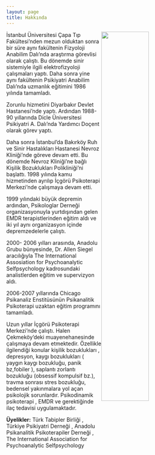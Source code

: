 ```yaml
---
layout: page
title: Hakkında
---
```


<img style="float: right; width: 50%; height: 50%;" src="{{ site.url }}/public/images/portre.jpg" />

İstanbul  Üniversitesi  Çapa   Tıp  Fakültesi’nden  mezun  olduktan  sonra  bir  süre  aynı  fakültenin
Fizyoloji   Anabilim  Dalı’nda  araştırma  görevlisi  olarak  çalıştı. Bu  dönemde  sinir  sistemiyle  ilgili
elektrofizyoloji  çalışmaları   yaptı.  Daha  sonra  yine  aynı  fakültenin  Psikiyatri  Anabilim  Dalı’nda
uzmanlık  eğitimini  1986  yılında  tamamladı.

Zorunlu  hizmetini  Diyarbakır  Devlet  Hastanesi’nde  yaptı.  Ardından  1988-90  yıllarında  Dicle
Üniversitesi  Psikiyatri  A. Dalı’nda  Yardımcı  Doçent  olarak  görev yaptı.

Daha sonra  İstanbul’da  Bakırköy  Ruh ve Sinir  Hastalıkları  Hastanesi   Nevroz  Kliniği’nde  göreve
devam  etti.  Bu  dönemde  Nevroz  Kliniği’ne  bağlı  Kişilik  Bozuklukları  Polikliniği’ni  başlattı. 1998
yılında  kamu  hizmetinden  ayrılıp  İçgörü  Psikoterapi  Merkezi’nde  çalışmaya  devam  etti.

1999 yılındaki  büyük   depremin  ardından,  Psikologlar  Derneği  organizasyonuyla  yurtdışından
gelen  EMDR  terapistlerinden  eğitim aldı  ve  iki  yıl  aynı  organizasyon içinde depremzedelerle  çalıştı.

2000- 2006  yılları arasında,  Anadolu  Grubu  bünyesinde, Dr.  Allen  Siegel  aracılığıyla  The International
Assosiation for  Psychoanalytic  Selfpsychology  kadrosundaki  analistlerden  eğitim ve supervizyon  aldı.

2006-2007  yıllarında  Chicago   Psikanaliz  Enstitüsünün  Psikanalitik Psikoterapi  uzaktan   eğitim
programını  tamamladı.

Uzun  yıllar  İçgörü  Psikoterapi  Merkezi’nde  çalıştı.  Halen  Çekmeköy’deki  muayenehanesinde
çalışmaya  devam  etmektedir. Özellikle  ilgilendiği  konular  kişilik  bozuklukları  ,  depresyon,  kaygı
bozuklukları ( yaygın  kaygı bozukluğu, panik bz,fobiler ), saplantı zorlantı bozukluğu (obsessif kompulsif
bz.), travma  sonrası  stres  bozukluğu, bedensel yakınmalara  yol açan  psikolojik   sorunlardır.
Psikodinamik  psikoterapi ,  EMDR  ve  gerektiğinde  ilaç  tedavisi  uygulamaktadır.

__Üyelikler:__  Türk  Tabipler  Birliği  ,  Türkiye  Psikiyatri  Derneği , Anadolu  Psikanalitik  Psikoterapiler
Derneği  ,  The International  Association  for  Psychoanalytic  Selfpsychology
